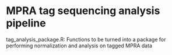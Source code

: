 # MPRA tag sequencing analysis pipeline

tag_analysis_package.R:
      Functions to be turned into a package for performing normalization and analysis on tagged MPRA data
